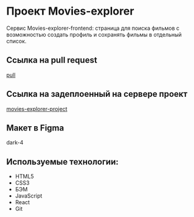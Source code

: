 # Проект Movies-explorer

Сервис Movies-explorer-frontend: страница для поиска фильмов с возможностью создать профиль и сохранять фильмы в отдельный список.

## Ссылка на pull request
[pull]()

## Ссылка на задеплоенный на сервере проект
[movies-explorer-project](http://movies-explorer-project.nomoreparties.co/)

## Макет в Figma
dark-4

## Используемые технологии:

* HTML5
* CSS3
* БЭМ
* JavaScript
* React
* Git

